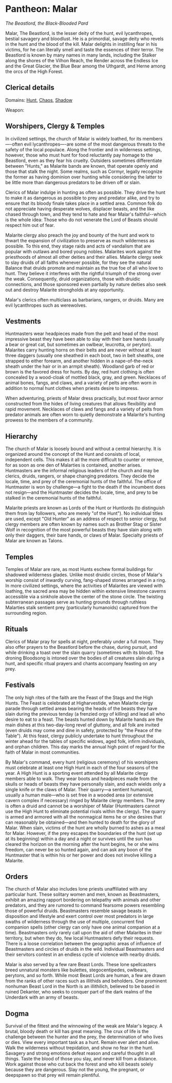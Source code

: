 # Pantheon: Malar
*The Beastlord, the Black-Blooded Pard*

Malar, The Beastlord, is the lesser deity of the hunt, evil lycanthropes, bestial savagery and bloodlust. He is a primordial, savage deity who revels in the hunt and the blood of the kill. Malar delights in instilling fear in his victims, for he can literally smell and taste the essences of their terror. The Beastlord is known by many names in many lands, including the Stalker along the shores of the Vilhon Reach, the Render across the Endless Ice and the Great Glacier, the Blue Bear among the Uthgardt, and Herne among the orcs of the High Forest.

## Clerical details
Domains: [Hunt](../../Classes/Cleric/Hunt.md), [Chaos](../../Classes/Cleric/Chaos.md), [Shadow](../../Classes/Cleric/Shadow.md)

Weapon: 

## Worshipers, Clergy & Temples
In civilized settings, the church of Malar is widely loathed, for its members—-often evil lycanthropes—-are some of the most dangerous threats to the safety of the local populace. Along the frontier and in wilderness settings, however, those who must hunt for food reluctantly pay homage to the Beastlord, even as they fear his cruelty. Outsiders sometimes differentiate between "Hunts," as Malarite bands are known, that operate openly and those that stalk the night. Some realms, such as Cormyr, legally recognize the former as having dominion over hunting while considering the latter to be little more than dangerous predators to be driven off or slain.

Clerics of Malar indulge in hunting as often as possible. They drive the hunt to make it as dangerous as possible to prey and predator alike, and try to ensure that its bloody finale takes place in a settled area. Common folk do not appreciate having desperate wolves, displacer beasts, and the like chased through town, and they tend to hate and fear Malar's faithful--which is the whole idea: Those who do not venerate the Lord of Beasts should respect him out of fear.

Malarite clergy also preach the joy and bounty of the hunt and work to thwart the expansion of civilization to preserve as much wilderness as possible. To this end, they stage raids and acts of vandalism that are popular with outlaws and bored young nobles. Malarites work against the priesthoods of almost all other deities and their allies. Malarite clergy seek to slay druids of all faiths whenever possible, for they see the natural Balance that druids promote and maintain as the true foe of all who love to hunt. They believe it interferes with the rightful triumph of the strong over the weak. Consequently, druid organizations, those with druidic connections, and those sponsored even partially by nature deities also seek out and destroy Malarite strongholds at any opportunity.

Malar's clerics often multiclass as barbarians, rangers, or druids. Many are evil lycanthropes such as werewolves.

## Vestments
Huntmasters wear headpieces made from the pelt and head of the most impressive beast they have been able to slay with their bare hands (usually a bear or great cat, but sometimes an owlbear, leucrotta, or peryton). Malarites carry hunting horns on their belts and are never without at least three daggers (usually one sheathed in each boot, two in belt sheaths, one strapped to either forearm, and another hidden in a nape-of-the-neck sheath under the hair or in an armpit sheath). Woodland garb of red or brown is the favored dress for hunts. By day, red hunt clothing is often concealed by a wood-cloak of mottled black, gray, and green. Necklaces of animal bones, fangs, and claws, and a variety of pelts are often worn in addition to normal hunt clothes when priests desire to impress.

When adventuring, priests of Malar dress practically, but most favor armor constructed from the hides of living creatures that allows flexibility and rapid movement. Necklaces of claws and fangs and a variety of pelts from predator animals are often worn to quietly demonstrate a Malarite's hunting prowess to the members of a community.

## Hierarchy
The church of Malar is loosely bound and without a central hierarchy. It is organized around the concept of the Hunt and consists of local, independent cells. This makes it all the more difficult to counter or remove, for as soon as one den of Malarties is contained, another arises. Huntmasters are the informal religious leaders of the church and may be clerics, druids, rangers, or shape changing predators. They decide the locale, time, and prey of the ceremonial hunts of the faithful. The office of Huntmaster is won by challenge—a fight to the death if the incumbent does not resign—and the Huntmaster decides the locale, time, and prey to be stalked in the ceremonial hunts of the faithful.

Malarite priests are known as Lords of the Hunt or Huntlords (to distinguish them from lay followers, who are merely "of the Hunt"). No individual titles are used, except "Old Hunter" as an address of respect to senior clergy, but clergy members are often known by names such as Brother Stag or Sister Wolf in recognition of the most powerful beasts they have slain along with only their daggers, their bare hands, or claws of Malar. Specialty priests of Malar are known as Talons.

## Temples
Temples of Malar are rare, as most Hunts eschew formal buildings for shadowed wilderness glades. Unlike most druidic circles, those of Malar's worship consist of inwardly curving, fang-shaped stones arranged in a ring. In more civilized settings, where the activities of Malarites are viewed with loathing, the sacred area may be hidden within extensive limestone caverns accessible via a sinkhole above the center of the stone circle. The twisting subterranean passages serve as hunting grounds through ruthless Malarties stalk sentient prey (particularly humanoids) captured from the surrounding region.

## Rituals
Clerics of Malar pray for spells at night, preferably under a full moon. They also offer prayers to the Beastlord before the chase, during pursuit, and while drinking a toast over the slain quarry (sometimes with its blood). The droning Bloodsong is intoned over the bodies of all creatures slain during a hunt, and specific ritual prayers and chants accompany feasting on any prey.

## Festivals
The only high rites of the faith are the Feast of the Stags and the High Hunts. The Feast is celebrated at Higharvestide, when Malarite clergy parade through settled areas bearing the heads of the beasts they have slain during the previous tenday (a frenzied orgy of killing) and lead all who desire to eat to a feast. The beasts hunted down by Malarite hands are the main dishes at this two-day-long revel of gluttony, and all folk are invited (even druids may come and dine in safety, protected by "the Peace of the Table"). At this feast, clergy publicly undertake to hunt throughout the winter ahead for the tables of specific widows, aged folk, infirm individuals, and orphan children. This day marks the annual high point of regard for the faith of Malar in most communities.

By Malar's command, every hunt (religious ceremony) of his worshipers must celebrate at least one High Hunt in each of the four seasons of the year. A High Hunt is a sporting event attended by all Malarite clergy members able to walk. They wear boots and headpieces made from the skulls or heads of beasts they have personally slain, and each wields only a single knife or the claws of Malar. Their quarry—a sentient humanoid, usually a human male—who is set free in a wooded area (or extensive cavern complex if necessary) ringed by Malarite clergy members. The prey is often a druid and cannot be a worshiper of Malar (Huntmasters cannot use the High Hunt to eliminate potential rivals within the clergy). The quarry is armed and armored with all the nonmagical items he or she desires that can reasonably be obtained—and then hunted to death for the glory of Malar. When slain, victims of the hunt are wholly burned to ashes as a meal for Malar. However, if the prey escapes the boundaries of the hunt (set up at its beginning) within a day and a night or survives until the sun has cleared the horizon on the morning after the hunt begins, he or she wins freedom, can never be so hunted again, and can ask any boon of the Huntmaster that is within his or her power and does not involve killing a Malarite.

## Orders
The church of Malar also includes lone priests unaffiliated with any particular hunt. These solitary women and men, known as Beastmasters, exhibit an amazing rapport bordering on telepathy with animals and other predators, and they are rumored to command fearsome powers resembling those of powerful druids. Beastmasters resemble savage beasts in disposition and lifestyle and exert control over most predators in large swaths of wilderness through the use of multiple, concurrent find companion spells (other clergy can only have one animal companion at a time). Beastmasters only rarely call upon the aid of other Malarites in their territory, but when they do, few local Huntmasters defy their requests. There is a loose correlation between the geographic areas of influence of Beastmasters and circles of druids in the wild. Individual Beastmasters and their servitors contest in an endless cycle of violence with nearby druids.

Malar is also served by a few rare Beast Lords. These lone spellcasters breed unnatural monsters like bulettes, stegocentipedes, owlbears, perytons, and so forth. While most Beast Lords are human, a few are drawn from the ranks of other races such as illithids and beholders. One prominent nonhuman Beast Lord in the North is an illithilich, believed to be based in ruined Dekanter, who seeks to conquer part of the dark realms of the Underdark with an army of beasts.

## Dogma
Survival of the fittest and the winnowing of the weak are Malar's legacy. A brutal, bloody death or kill has great meaning. The crux of life is the challenge between the hunter and the prey, the determination of who lives or dies. View every important task as a hunt. Remain ever alert and alive. Walk the wilderness without trepidation, and show no fear in the hunt. Savagery and strong emotions defeat reason and careful thought in all things. Taste the blood of those you slay, and never kill from a distance. Work against those who cut back the forest and who kill beasts solely because they are dangerous. Slay not the young, the pregnant, or deepspawn so that prey will remain plentiful.
